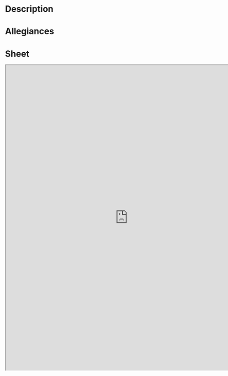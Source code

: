 # Description

# Allegiances

# Sheet

<iframe src='https://app.rpgsessions.com/char/nds/656d75854b203fa327d198f7' height=1000 width=800></iframe>

